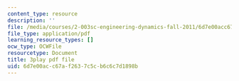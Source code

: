 ```yaml
---
content_type: resource
description: ''
file: /media/courses/2-003sc-engineering-dynamics-fall-2011/6d7e00acc67af2637c5cb6c6c7d1898b_d00XI_UTKQo.pdf
file_type: application/pdf
learning_resource_types: []
ocw_type: OCWFile
resourcetype: Document
title: 3play pdf file
uid: 6d7e00ac-c67a-f263-7c5c-b6c6c7d1898b
---
```

